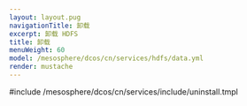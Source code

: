 ```yaml
---
layout: layout.pug
navigationTitle: 卸载
excerpt: 卸载 HDFS
title: 卸载
menuWeight: 60
model: /mesosphere/dcos/cn/services/hdfs/data.yml
render: mustache
---
```


#include /mesosphere/dcos/cn/services/include/uninstall.tmpl
